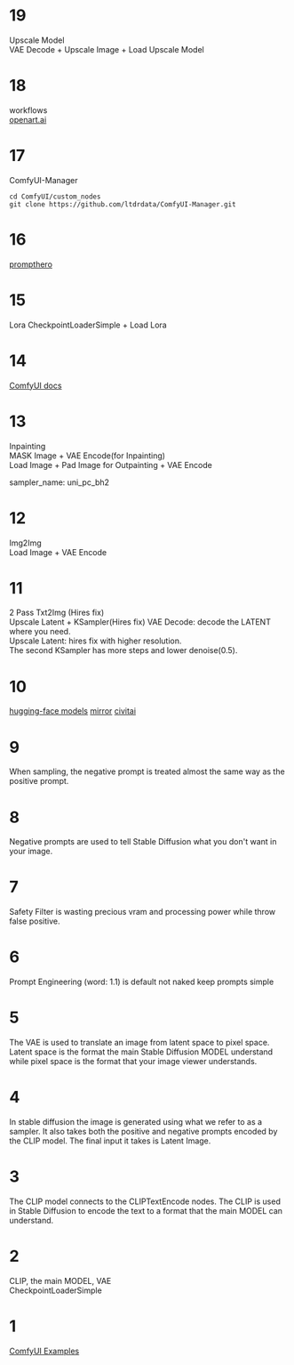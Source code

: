
# 19 
Upscale Model  
VAE Decode + Upscale Image + Load Upscale Model 

# 18 
workflows  
[openart.ai](https://openart.ai/workflows/home)

# 17 
ComfyUI-Manager
```
cd ComfyUI/custom_nodes
git clone https://github.com/ltdrdata/ComfyUI-Manager.git
```

# 16 
[prompthero](https://prompthero.com/)

# 15 
Lora
CheckpointLoaderSimple + Load Lora 

# 14 
[ComfyUI docs](https://blenderneko.github.io/ComfyUI-docs/)

# 13 
Inpainting  
MASK Image + VAE Encode(for Inpainting)  
Load Image + Pad Image for Outpainting + VAE Encode  

sampler_name: uni_pc_bh2  

# 12 
Img2Img  
Load Image + VAE Encode   

# 11 
2 Pass Txt2Img (Hires fix)  
Upscale Latent + KSampler(Hires fix)
VAE Decode: decode the LATENT where you need.  
Upscale Latent: hires fix with higher resolution.  
The second KSampler has more steps and lower denoise(0.5).  

# 10 
[hugging-face models](https://www.hugging-face.org/models/)
[mirror](https://hf-mirror.com/models)
[civitai](https://civitai.com/)

# 9 
When sampling, the negative prompt is treated almost the same way as the positive prompt.

# 8 
Negative prompts are used to tell Stable Diffusion what you don't want in your image.

# 7 
Safety Filter is wasting precious vram and processing power while throw false positive.

# 6
Prompt Engineering
(word: 1.1) is default
not naked
keep prompts simple

# 5
The VAE is used to translate an image from latent space to pixel space.
Latent space is the format the main Stable Diffusion MODEL understand while pixel space is the format that your image viewer understands.

# 4
In stable diffusion the image is generated using what we refer to as a sampler.
It also takes both the positive and negative prompts encoded by the CLIP model.
The final input it takes is Latent Image.

# 3
The CLIP model connects to the CLIPTextEncode nodes.
The CLIP is used in Stable Diffusion to encode the text to a format that the main MODEL can understand.

# 2
CLIP, the main MODEL, VAE  
CheckpointLoaderSimple

# 1
[ComfyUI Examples](https://comfyanonymous.github.io/ComfyUI_examples/)



